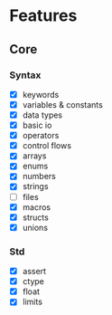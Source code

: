 # Features

## Core

### Syntax

- [x] keywords
- [x] variables & constants
- [x] data types
- [x] basic io
- [x] operators
- [x] control flows
- [x] arrays
- [x] enums
- [x] numbers
- [x] strings
- [ ] files
- [x] macros
- [x] structs
- [x] unions

### Std

- [x] assert
- [x] ctype
- [x] float
- [x] limits